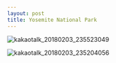 ```yaml
---
layout: post
title: Yosemite National Park
---
```


![kakaotalk_20180203_235523049](https://user-images.githubusercontent.com/26464535/35768356-cb96e3a2-093d-11e8-8af0-60b5ae69fcaf.jpg)


![kakaotalk_20180203_235204056](https://user-images.githubusercontent.com/26464535/35768329-765c3306-093d-11e8-9a16-ac2fc85e0cd6.jpg)


